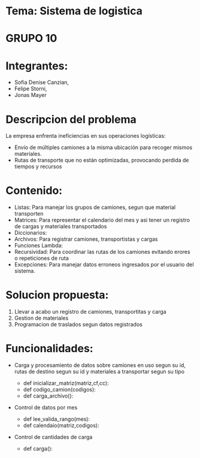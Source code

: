 # Tema: Sistema de logistica 

# GRUPO 10
# Integrantes:

- Sofia Denise Canzian,
- Felipe Storni,
- Jonas Mayer 

# Descripcion del problema

La empresa enfrenta ineficiencias en sus operaciones logísticas:
- Envío de múltiples camiones a la misma ubicación para recoger mismos materiales.
- Rutas de transporte que no están optimizadas, provocando perdida de tiempos y recursos


# Contenido:
- Listas: Para manejar los grupos de camiones, segun que material transporten
- Matrices: Para representar el calendario del mes y asi tener un registro de cargas y materiales transportados
- Diccionarios: 
- Archivos: Para registrar camiones, transportistas y cargas
- Funciones Lambda: 
- Recursividad: Para coordinar las rutas de los camiones evitando erores o repeticiones de ruta  
- Excepciones: Para manejar datos erroneos ingresados por el usuario del sistema.


# Solucion propuesta:

1. Llevar a acabo un registro de camiones, transportitas y carga
2. Gestion de materiales
3. Programacion de traslados segun datos registrados

# Funcionalidades:

- Carga y procesamiento de datos sobre camiones en uso segun su id, rutas de destino segun su id  y materiales a transportar segun su tipo 

    - def inicializar_matriz(matriz,cf,cc):
    - def codigo_camion(codigos): 
    - def carga_archivo():


- Control de datos por mes
    - def lee_valida_rango(mes):
    - def calendaio(matriz,codigos):

- Control de cantidades de carga

    - def carga():

